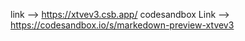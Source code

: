 link --> https://xtvev3.csb.app/
codesandbox Link --> https://codesandbox.io/s/markedown-preview-xtvev3